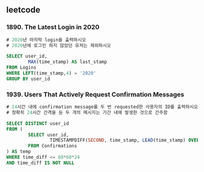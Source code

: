 ## leetcode 
### 1890. The Latest Login in 2020
```sql
# 2020년 마지막 login을 출력하시오
# 2020년에 로그인 하지 않았던 유저는 제외하시오 

SELECT user_id,
        MAX(time_stamp) AS last_stamp
FROM Logins 
WHERE LEFT(time_stamp,4) = '2020'
GROUP BY user_id
```

### 1939. Users That Actively Request Confirmation Messages
```sql
# 24시간 내에 confirmation message를 두 번 requested한 사용자의 ID를 출력하시오
# 정확히 24시간 간격을 둔 두 개의 메시지는 기간 내에 발생한 것으로 간주함 

SELECT DISTINCT user_id 
FROM (
        SELECT user_id,
                TIMESTAMPDIFF(SECOND, time_stamp, LEAD(time_stamp) OVER(PARTITION BY user_id ORDER BY time_stamp)) AS time_diff 
        FROM Confirmations 
) AS temp 
WHERE time_diff <= 60*60*24
AND time_diff IS NOT NULL 
```
